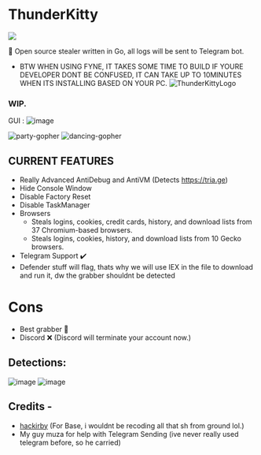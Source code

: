 # ThunderKitty
<a href="https://t.me/pulzetools"><img src="https://img.shields.io/badge/Join%20my%20Telegram%20group-2CA5E0?style=for-the-badge&logo=telegram&labelColor=db44ad&color=5e2775"></a>

🔑 Open source stealer written in Go, all logs will be sent to Telegram bot.
- BTW WHEN USING FYNE, IT TAKES SOME TIME TO BUILD IF YOURE DEVELOPER DONT BE CONFUSED, IT CAN TAKE UP TO 10MINUTES WHEN ITS INSTALLING BASED ON YOUR PC.
![ThunderKittyLogo](https://github.com/EvilBytecode/ThunderKitty/assets/151552809/3c98bcf2-b958-48ae-8c5a-c8a0be13abd4)

### WIP.
GUI : ![image](https://github.com/EvilBytecode/ThunderKitty/assets/151552809/fef45632-2d49-4588-8031-c542a958e0af)

![party-gopher](https://github.com/EvilBytecode/ThunderKitty/assets/151552809/1c0745a5-5a55-475b-9591-6180fca03a81)
![dancing-gopher](https://github.com/EvilBytecode/ThunderKitty/assets/151552809/219ba83e-52b7-4cde-bb0f-fdc4e6adc95b)

## CURRENT FEATURES
- Really Advanced AntiDebug and AntiVM (Detects https://tria.ge)
- Hide Console Window
- Disable Factory Reset
- Disable TaskManager
- Browsers
   - Steals logins, cookies, credit cards, history, and download lists from 37 Chromium-based browsers.
   - Steals logins, cookies, history, and download lists from 10 Gecko browsers.
- Telegram Support ✔️
- Defender stuff will flag, thats why we will use IEX in the file to download and run it, dw the grabber shouldnt be detected
# Cons
- Best grabber 🤣
- Discord :x: (Discord will terminate your account now.)

## Detections:
![image](https://github.com/EvilBytecode/ThunderKitty/assets/151552809/314a45d2-739f-4244-8daf-a257c61c133a)
![image](https://github.com/EvilBytecode/ThunderKitty/assets/151552809/0d773da7-3511-41e3-ac80-86dcf7b88f8d)


## Credits -
- [hackirby](https://github.com/hackirby) (For Base, i wouldnt be recoding all that sh from ground lol.)
- My guy muza for help with Telegram Sending (ive never really used telegram before, so he carried)
